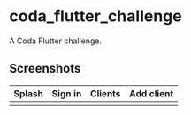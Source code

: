 # coda_flutter_challenge

A Coda Flutter challenge.

## Screenshots

| Splash | Sign in | Clients | Add client |
|--|--|--|--|
|  |  |  |  |
